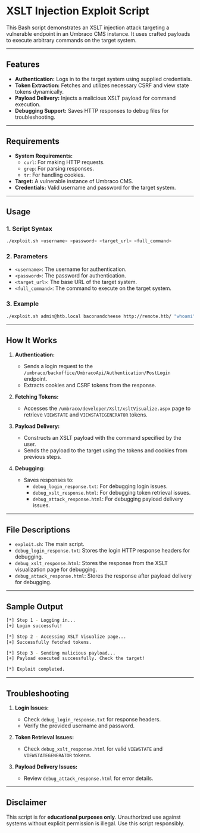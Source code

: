 # XSLT Injection Exploit Script

This Bash script demonstrates an XSLT injection attack targeting a vulnerable endpoint in an Umbraco CMS instance. It uses crafted payloads to execute arbitrary commands on the target system.

---

## **Features**
- **Authentication:** Logs in to the target system using supplied credentials.
- **Token Extraction:** Fetches and utilizes necessary CSRF and view state tokens dynamically.
- **Payload Delivery:** Injects a malicious XSLT payload for command execution.
- **Debugging Support:** Saves HTTP responses to debug files for troubleshooting.

---

## **Requirements**
- **System Requirements:**
  - `curl`: For making HTTP requests.
  - `grep`: For parsing responses.
  - `tr`: For handling cookies.
- **Target:** A vulnerable instance of Umbraco CMS.
- **Credentials:** Valid username and password for the target system.

---

## **Usage**

### **1. Script Syntax**
```sh
./exploit.sh <username> <password> <target_url> <full_command>
```

### **2. Parameters**
- `<username>`: The username for authentication.
- `<password>`: The password for authentication.
- `<target_url>`: The base URL of the target system.
- `<full_command>`: The command to execute on the target system.

### **3. Example**
```sh
./exploit.sh admin@htb.local baconandcheese http://remote.htb/ "whoami"
```

---

## **How It Works**

1. **Authentication:**
   - Sends a login request to the `/umbraco/backoffice/UmbracoApi/Authentication/PostLogin` endpoint.
   - Extracts cookies and CSRF tokens from the response.

2. **Fetching Tokens:**
   - Accesses the `/umbraco/developer/Xslt/xsltVisualize.aspx` page to retrieve `VIEWSTATE` and `VIEWSTATEGENERATOR` tokens.

3. **Payload Delivery:**
   - Constructs an XSLT payload with the command specified by the user.
   - Sends the payload to the target using the tokens and cookies from previous steps.

4. **Debugging:**
   - Saves responses to:
     - `debug_login_response.txt`: For debugging login issues.
     - `debug_xslt_response.html`: For debugging token retrieval issues.
     - `debug_attack_response.html`: For debugging payload delivery issues.

---

## **File Descriptions**
- `exploit.sh`: The main script.
- `debug_login_response.txt`: Stores the login HTTP response headers for debugging.
- `debug_xslt_response.html`: Stores the response from the XSLT visualization page for debugging.
- `debug_attack_response.html`: Stores the response after payload delivery for debugging.

---

## **Sample Output**
```sh
[*] Step 1 - Logging in...
[+] Login successful!

[*] Step 2 - Accessing XSLT Visualize page...
[+] Successfully fetched tokens.

[*] Step 3 - Sending malicious payload...
[+] Payload executed successfully. Check the target!

[*] Exploit completed.
```

---

## **Troubleshooting**
1. **Login Issues:**
   - Check `debug_login_response.txt` for response headers.
   - Verify the provided username and password.

2. **Token Retrieval Issues:**
   - Check `debug_xslt_response.html` for valid `VIEWSTATE` and `VIEWSTATEGENERATOR` tokens.

3. **Payload Delivery Issues:**
   - Review `debug_attack_response.html` for error details.
---

## **Disclaimer**
This script is for **educational purposes only**. Unauthorized use against systems without explicit permission is illegal. Use this script responsibly.